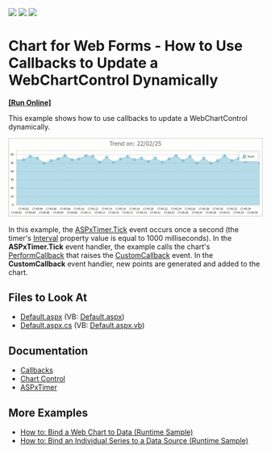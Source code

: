 <!-- default badges list -->
![](https://img.shields.io/endpoint?url=https://codecentral.devexpress.com/api/v1/VersionRange/128575867/21.2.5%2B)
[![](https://img.shields.io/badge/Open_in_DevExpress_Support_Center-FF7200?style=flat-square&logo=DevExpress&logoColor=white)](https://supportcenter.devexpress.com/ticket/details/E1070)
[![](https://img.shields.io/badge/📖_How_to_use_DevExpress_Examples-e9f6fc?style=flat-square)](https://docs.devexpress.com/GeneralInformation/403183)
<!-- default badges end -->

# Chart for Web Forms - How to Use Callbacks to Update a WebChartControl Dynamically

<!-- run online -->
**[[Run Online]](https://codecentral.devexpress.com/e1070/)**
<!-- run online end -->

This example shows how to use callbacks to update a WebChartControl dynamically.

![A real-time chart](media/resulting-chart.gif)

In this example, the [ASPxTimer.Tick](https://docs.devexpress.com/AspNet/DevExpress.Web.ASPxTimer.Tick) event occurs once a second (the timer's [Interval](https://docs.devexpress.com/AspNet/DevExpress.Web.ASPxTimer.Interval) property value is equal to 1000 milliseconds). In the **ASPxTimer.Tick** event handler, the example calls the chart's [PerformCallback](https://docs.devexpress.com/AspNet/js-ASPxClientWebChartControl.PerformCallback(args)?p=netframework) that raises the [CustomCallback](https://docs.devexpress.com/AspNet/DevExpress.XtraCharts.Web.WebChartControl.CustomCallback?p=netframework) event. In the **CustomCallback** event handler, new points are generated and added to the chart.

## Files to Look At

* [Default.aspx](./CS/WebSite/Default.aspx) (VB: [Default.aspx](./VB/WebSite/Default.aspx))
* [Default.aspx.cs](./CS/WebSite/Default.aspx.cs) (VB: [Default.aspx.vb](./VB/WebSite/Default.aspx.vb))

## Documentation

* [Callbacks](https://docs.devexpress.com/AspNet/402559/common-concepts/callbacks)
* [Chart Control](https://docs.devexpress.com/AspNet/8103/components/chart-control?p=netframework)
* [ASPxTimer](https://docs.devexpress.com/AspNet/DevExpress.Web.ASPxTimer)

## More Examples

* [How to: Bind a Web Chart to Data (Runtime Sample)](https://docs.devexpress.com/AspNet/4779/components/chart-control/examples/how-to-bind-a-web-chart-to-data-runtime-sample)
* [How to: Bind an Individual Series to a Data Source (Runtime Sample)](https://docs.devexpress.com/AspNet/120176/components/chart-control/examples/how-to-bind-an-individual-series-to-a-data-source-runtime-sample)
